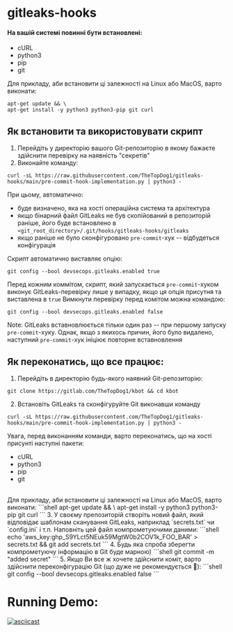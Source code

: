 # gitleaks-hooks

#### На вашій системі повинні бути встановлені:
- cURL
- python3
- pip
- git

Для прикладу, аби встановити ці залежності на Linux або MacOS, варто виконати:
```shell
apt-get update && \
apt-get install -y python3 python3-pip git curl
```

## Як встановити та використовувати скрипт
1. Перейдіть у директорію вашого Git-репозиторію в якому бажаєте здійснити перевірку на наявність "секретів"
2. Виконайте команду:
```shell
curl -sL https://raw.githubusercontent.com/TheTopDog1/gitleaks-hooks/main/pre-commit-hook-implementation.py | python3 -
```
При цьому, автоматично:
- буде визначено, яка на хості операційна система та архітектура
- якщо бінарний файл GitLeaks не був скопійований в репозиторій раніше, його буде встановлено в `<git_root_directory>/.git/hooks/gitleaks-hooks/gitleaks`
- якщо раніше не було сконфігуровано `pre-commit`-хук -- відбудеться конфігурація

Скрипт автоматично виставляє опцію:
```shell
git config --bool devsecops.gitleaks.enabled true
```
Перед кожним коммітом, скрипт, який запускається `pre-commit`-хуком виконує GitLeaks-перевірку лише у випадку, якщо ця опція присутня та виставлена в `true`
Вимкнути перевірку перед комітом можна командою:
```shell
git config --bool devsecops.gitleaks.enabled false
```

Note: 
GitLeaks вставновлюється тільки один раз -- при першому запуску `pre-commit`-хуку.
Однак, якщо з якихось причин, його було видалено, наступний `pre-commit`-хук ініціює повторне вставновлення

## Як переконатись, що все працює:
1. Перейдіть в директорію будь-якого наявний Git-репозиторію:
```shell
git clone https://gitlab.com/TheTopDog1/kbot && cd kbot
```
2. Встановіть GitLeaks та сконфігуруйте Git виконавши команду
```shell
curl -sL https://raw.githubusercontent.com/TheTopDog1/gitleaks-hooks/main/pre-commit-hook-implementation.py | python3 -
```
Увага, перед виконанням команди, варто переконатись, що на хості присунті наступні пакети:
- cURL
- python3
- pip
- git

<br>
Для прикладу, аби встановити ці залежності на Linux або MacOS, варто виконати:
```shell
apt-get update && \
apt-get install -y python3 python3-pip git curl
```
3. У своєму препозиторій створіть новий файл, який відповідає шаблонам сканування GitLeaks, наприклад `secrets.txt` чи `config.ini` і т.п. Наповніть цей файл компрометуючими даними:
```shell
echo 'aws_key:ghp_S9YLct5NEuk59MgtW0b2COV1k_FOO_BAR' > secrets.txt && git add secrets.txt
```
4. Будь яка спроба зберегти компрометуючу інформацію в Git буде марною)
```shell
git commit -m "added secret"
```
5. Якщо Ви все ж хочете здійснити коміт, варто здійснити переконфігурацію Git (що дуже не рекомендується 🙂):
```shell
git config --bool devsecops.gitleaks.enabled false
```

# Running Demo:
[![asciicast](https://asciinema.org/a/nuXZ0C6QcRiXNTZbNoVNWDL2A.svg)](https://asciinema.org/a/nuXZ0C6QcRiXNTZbNoVNWDL2A?autoplay=1)